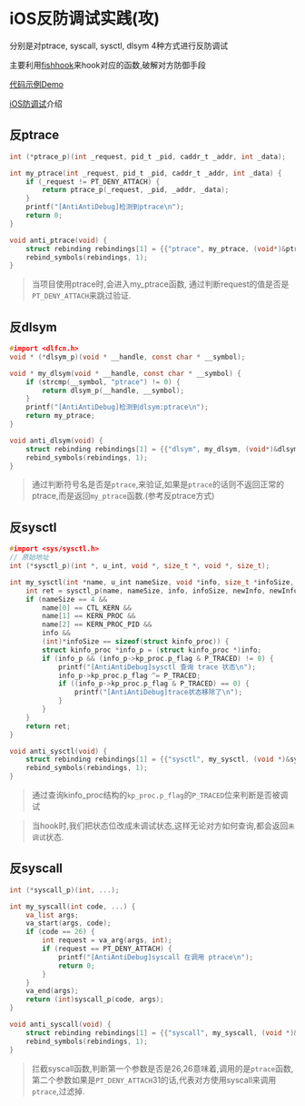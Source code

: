 # iOS反防调试实践(攻)

分别是对ptrace, syscall, sysctl, dlsym 4种方式进行反防调试

主要利用[fishhook](https://github.com/facebook/fishhook)来hook对应的函数,破解对方防御手段

[代码示例Demo](https://github.com/qixin1106/iOS_Anti_Debug_Demo)

[iOS防调试](https://github.com/qixin1106/DevelopmentNotes/blob/master/iOS反调试实践/README.md)介绍

## 反ptrace

```c
int (*ptrace_p)(int _request, pid_t _pid, caddr_t _addr, int _data);

int my_ptrace(int _request, pid_t _pid, caddr_t _addr, int _data) {
    if (_request != PT_DENY_ATTACH) {
        return ptrace_p(_request, _pid, _addr, _data);
    }
    printf("[AntiAntiDebug]检测到ptrace\n");
    return 0;
}

void anti_ptrace(void) {
    struct rebinding rebindings[1] = {{"ptrace", my_ptrace, (void*)&ptrace_p}};
    rebind_symbols(rebindings, 1);
}
```

> 当项目使用ptrace时,会进入my_ptrace函数, 通过判断request的值是否是`PT_DENY_ATTACH`来跳过验证.

## 反dlsym 

```c
#import <dlfcn.h>
void * (*dlsym_p)(void * __handle, const char * __symbol);

void * my_dlsym(void * __handle, const char * __symbol) {
    if (strcmp(__symbol, "ptrace") != 0) {
        return dlsym_p(__handle, __symbol);
    }
    printf("[AntiAntiDebug]检测到dlsym:ptrace\n");
    return my_ptrace;
}

void anti_dlsym(void) {
    struct rebinding rebindings[1] = {{"dlsym", my_dlsym, (void*)&dlsym_p}};
    rebind_symbols(rebindings, 1);
}
```

> 通过判断符号名是否是`ptrace`,来验证,如果是`ptrace`的话则不返回正常的ptrace,而是返回`my_ptrace`函数.(参考反ptrace方式)

## 反sysctl

```c
#import <sys/sysctl.h>
// 原始地址
int (*sysctl_p)(int *, u_int, void *, size_t *, void *, size_t);

int my_sysctl(int *name, u_int nameSize, void *info, size_t *infoSize, void *newInfo, size_t newInfoSize) {
    int ret = sysctl_p(name, nameSize, info, infoSize, newInfo, newInfoSize);
    if (nameSize == 4 &&
        name[0] == CTL_KERN &&
        name[1] == KERN_PROC &&
        name[2] == KERN_PROC_PID &&
        info &&
        (int)*infoSize == sizeof(struct kinfo_proc)) {
        struct kinfo_proc *info_p = (struct kinfo_proc *)info;
        if (info_p && (info_p->kp_proc.p_flag & P_TRACED) != 0) {
            printf("[AntiAntiDebug]sysctl 查询 trace 状态\n");
            info_p->kp_proc.p_flag ^= P_TRACED;
            if ((info_p->kp_proc.p_flag & P_TRACED) == 0) {
                printf("[AntiAntiDebug]trace状态移除了\n");
            }
        }
    }
    return ret;
}

void anti_sysctl(void) {
    struct rebinding rebindings[1] = {{"sysctl", my_sysctl, (void *)&sysctl_p}};
    rebind_symbols(rebindings, 1);
}
```

> 通过查询kinfo_proc结构的`kp_proc.p_flag`的`P_TRACED`位来判断是否被调试

> 当hook时,我们把状态位改成未调试状态,这样无论对方如何查询,都会返回`未调试`状态.

## 反syscall

```c
int (*syscall_p)(int, ...);

int my_syscall(int code, ...) {
    va_list args;
    va_start(args, code);
    if (code == 26) {
        int request = va_arg(args, int);
        if (request == PT_DENY_ATTACH) {
            printf("[AntiAntiDebug]syscall 在调用 ptrace\n");
            return 0;
        }
    }
    va_end(args);
    return (int)syscall_p(code, args);
}

void anti_syscall(void) {
    struct rebinding rebindings[1] = {{"syscall", my_syscall, (void *)&syscall_p}};
    rebind_symbols(rebindings, 1);
}
```

> 拦截syscall函数,判断第一个参数是否是26,26意味着,调用的是`ptrace`函数,第二个参数如果是`PT_DENY_ATTACH`31的话,代表对方使用syscall来调用`ptrace`,过滤掉.

